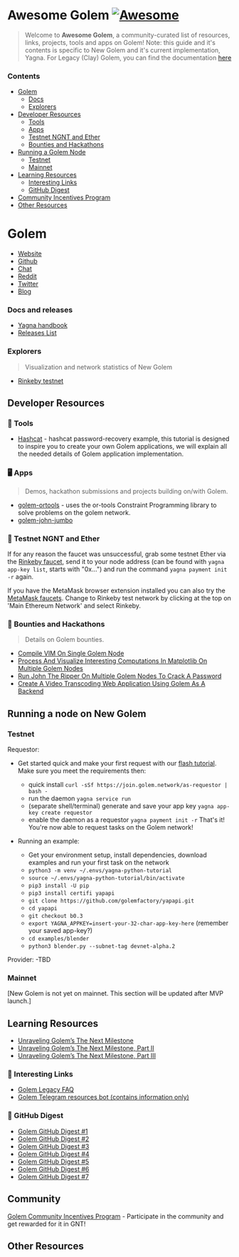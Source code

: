 # Awesome Golem [![Awesome](https://awesome.re/badge.svg)](https://awesome.re)

> Welcome to **Awesome Golem**, a community-curated list of resources, links, projects, tools and apps on Golem!
Note: this guide and it's contents is specific to New Golem and it's current implementation, Yagna. For Legacy (Clay) Golem, you can find the documentation [here](https://docs.golem.network/)

### Contents

- [Golem](#golem)
  - [Docs](#docs-and-releases)
  - [Explorers](#explorers)
- [Developer Resources](#developer-resources)
  - [Tools](#%EF%B8%8F-tools)
  - [Apps](#%EF%B8%8F-apps)
  - [Testnet NGNT and Ether](#-testnet-ngnt-and-ether)
  - [Bounties and Hackathons](#-bounties-and-hackathons)
- [Running a Golem Node](#running-a-golem-node)
  - [Testnet](#mainnet)
  - [Mainnet](#mainnet)
- [Learning Resources](#learning-resources)
  - [Interesting Links](#-interesting-links)
  - [GitHub Digest](#-GitHub-Digest)
- [Community Incentives Program](#community)
- [Other Resources](#other-resources)

# Golem

- [Website](https://golem.network/)
- [Github](https://github.com/golemfactory)
- [Chat](https://chat.golem.network/)
- [Reddit](reddit.com/r/GolemProject)
- [Twitter](https://twitter.com/golemproject)
- [Blog](http://blog.golemproject.net/)

### Docs and releases

- [Yagna handbook](https://handbook.golem.network/)
- [Releases List](https://github.com/golemfactory/yagna/releases)

### Explorers

> Visualization and network statistics of New Golem

- [Rinkeby testnet](https://yastats.golem.network/)

## Developer Resources

### 👷 Tools

- [Hashcat](https://handbook.golem.network/requestor-tutorials/create-your-own-application-on-golem/the-steps-to-do) - hashcat password-recovery example, this tutorial is designed to inspire you to create your own Golem applications, we will explain all the needed details of Golem application implementation.

### 🖥️ Apps

> Demos, hackathon submissions and projects building on/with Golem.

- [golem-ortools](https://github.com/Doc-Saintly/golem-ortools) - uses the or-tools Constraint Programming library to solve problems on the golem network.
- [golem-john-jumbo](https://github.com/Doc-Saintly/golem-john-jumbo)

### 💸 Testnet NGNT and Ether

If for any reason the faucet was unsuccessful, grab some testnet Ether via the [Rinkeby faucet](https://faucet.rinkeby.io/), send it to your node address (can be found with `yagna app-key list`, starts with "0x...") and run the command `yagna payment init -r` again.

If you have the MetaMask browser extension installed you can also try the [MetaMask faucets](https://faucet.metamask.io). Change to Rinkeby test network by clicking at the top on 'Main Ethereum Network' and select Rinkeby.

### 👷 Bounties and Hackathons

> Details on Golem bounties.

- [Compile VIM On Single Golem Node](https://gitcoin.co/issue/golemfactory/yagna/702/100023963)
- [Process And Visualize Interesting Computations In Matplotlib On Multiple Golem Nodes](https://gitcoin.co/issue/golemfactory/yagna/703/100023964)
- [Run John The Ripper On Multiple Golem Nodes To Crack A Password](https://gitcoin.co/issue/golemfactory/yagna/704/100023965)
- [Create A Video Transcoding Web Application Using Golem As A Backend](https://gitcoin.co/issue/golemfactory/yagna/705/100023966)


## Running a node on New Golem

### Testnet

Requestor:
- Get started quick and make your first request with our [flash tutorial](https://handbook.golem.network/requestor-tutorials/flash-tutorial-of-requestor-development). Make sure you meet the requirements then:
  - quick install `curl -sSf https://join.golem.network/as-requestor | bash -`
  - run the daemon `yagna service run`
  - (separate shell/terminal) generate and save your app key `yagna app-key create requestor`
  - enable the daemon as a requestor `yagna payment init -r`
That's it! You're now able to request tasks on the Golem network!

- Running an example:
  - Get your environment setup, install dependencies, download examples and run your first task on the network
   - `python3 -m venv ~/.envs/yagna-python-tutorial`
   - `source ~/.envs/yagna-python-tutorial/bin/activate`
   - `pip3 install -U pip`
   - `pip3 install certifi yapapi`
   - `git clone https://github.com/golemfactory/yapapi.git`
   - `cd yapapi`
   - `git checkout b0.3`
   - `export YAGNA_APPKEY=insert-your-32-char-app-key-here` (remember your saved app-key?)
   - `cd examples/blender`
   - `python3 blender.py --subnet-tag devnet-alpha.2`

Provider:
-TBD

### Mainnet

[New Golem is not yet on mainnet. This section will be updated after MVP launch.]


## Learning Resources

- [Unraveling Golem’s The Next Milestone](https://blog.golemproject.net/next-milestone)
- [Unraveling Golem’s The Next Milestone, Part II](https://blog.golemproject.net/next-milestone-part-ii/)
- [Unraveling Golem’s The Next Milestone, Part III](https://blog.golemproject.net/next-milestone-part-iii/)

### 🔖 Interesting Links

- [Golem Legacy FAQ](https://docs.golem.network/#/About/FAQ)
- [Golem Telegram resources bot (contains information only)](https://t.me/GolemInfoBot)

### 📝 GitHub Digest

- [Golem GitHub Digest #1](https://blog.golemproject.net/golem-github-digest-1/)
- [Golem GitHub Digest #2](https://blog.golemproject.net/golem-github-digest-2/)
- [Golem GitHub Digest #3](https://blog.golemproject.net/golem-github-digest-3/)
- [Golem GitHub Digest #4](https://blog.golemproject.net/golem-github-digest-4/)
- [Golem GitHub Digest #5](https://blog.golemproject.net/golem-github-digest-5/)
- [Golem GitHub Digest #6](https://blog.golemproject.net/golem-github-digest-6/)
- [Golem GitHub Digest #7](https://blog.golemproject.net/golem-github-digest-7/)

## Community

[Golem Community Incentives Program](https://blog.golemproject.net/community-incentives-program/) - Participate in the community and get rewarded for it in GNT!

## Other Resources

